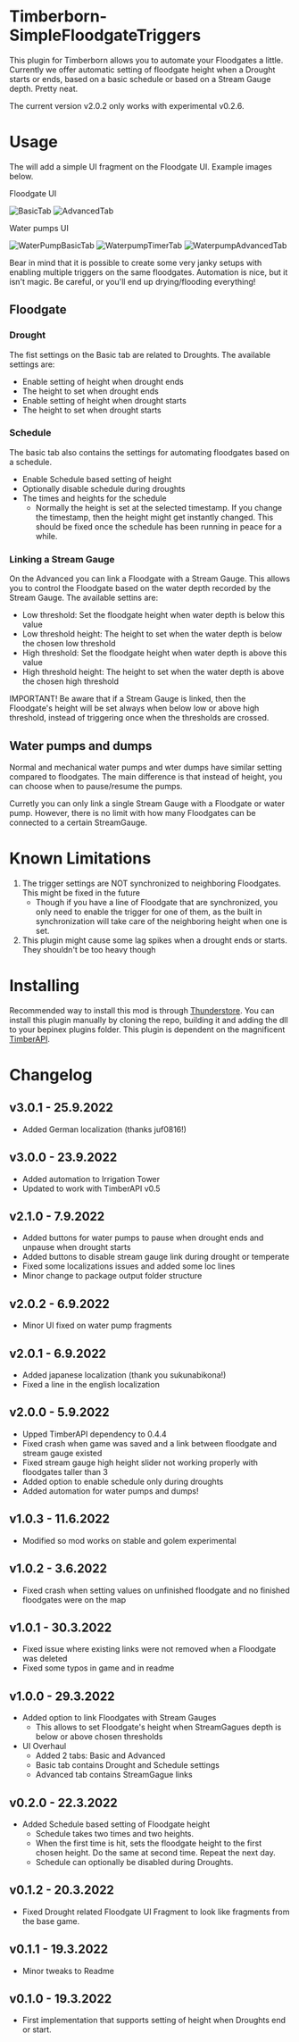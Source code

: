 # Timberborn-SimpleFloodgateTriggers
This plugin for Timberborn allows you to automate your Floodgates a little. Currently we offer automatic setting of floodgate height 
when a Drought starts or ends, based on a basic schedule or based on a Stream Gauge depth. Pretty neat.

The current version v2.0.2 only works with experimental v0.2.6.

# Usage
The will add a simple UI fragment on the Floodgate UI. Example images below.

Floodgate UI

![BasicTab](https://raw.githubusercontent.com/hytonhan/Timberborn-SimpleFloodgateTriggers/main/attachments/BasicTab.PNG?raw=true)
![AdvancedTab](https://raw.githubusercontent.com/hytonhan/Timberborn-SimpleFloodgateTriggers/main/attachments/AdvancedTab.PNG)

Water pumps UI

![WaterPumpBasicTab](https://raw.githubusercontent.com/hytonhan/Timberborn-SimpleFloodgateTriggers/main/attachments/WaterpumpBasic.PNG)
![WaterpumpTimerTab](https://raw.githubusercontent.com/hytonhan/Timberborn-SimpleFloodgateTriggers/main/attachments/WaterpumpTimer.PNG)
![WaterpumpAdvancedTab](https://raw.githubusercontent.com/hytonhan/Timberborn-SimpleFloodgateTriggers/main/attachments/WaterpumpAdvanced.PNG)

Bear in mind that it is possible to create some very janky setups with enabling multiple triggers on the same floodgates. Automation is
nice, but it isn't magic. Be careful, or you'll end up drying/flooding everything!
## Floodgate
### Drought
The fist settings on the Basic tab are related to Droughts. The available settings are:
- Enable setting of height when drought ends
- The height to set when drought ends
- Enable setting of height when drought starts
- The height to set when drought starts

### Schedule
The basic tab also contains the settings for automating floodgates based on a schedule.
- Enable Schedule based setting of height
- Optionally disable schedule during droughts
- The times and heights for the schedule
	- Normally the height is set at the selected timestamp. If you change the timestamp, then the height might get instantly changed. This should be fixed 
	once the schedule has been running in peace for a while.

### Linking a Stream Gauge
On the Advanced you can link a Floodgate with a Stream Gauge. This allows you to control the Floodgate based on the water depth 
recorded by the  Stream Gauge. The available settins are:
- Low threshold: Set the floodgate height when water depth is below this value
- Low threshold height: The height to set when the water depth is below the chosen low threshold
- High threshold: Set the floodgate height when water depth is above this value
- High threshold height: The height to set when the water depth is above the chosen high threshold

IMPORTANT! Be aware that if a Stream Gauge is linked, then the Floodgate's height will be set always when below low or above high threshold, instead
of triggering once when the thresholds are crossed.

## Water pumps and dumps
Normal and mechanical water pumps and wter dumps have similar setting compared to floodgates. 
The main difference is that instead of height, you can choose when to pause/resume the pumps.

Curretly you can only link a single Stream Gauge with a Floodgate or water pump. However, there is no limit with how many Floodgates can be connected to a certain StreamGauge.

# Known Limitations
1. The trigger settings are NOT synchronized to neighboring Floodgates. This might be fixed in the future
	- Though if you have a line of Floodgate that are synchronized, you only need to enable the trigger for one of them, as the built in synchronization will take care of
	the neighboring height when one is set.
1. This plugin might cause some lag spikes when a drought ends or starts. They shouldn't be too heavy though

# Installing
Recommended way to install this mod is through [Thunderstore](https://timberborn.thunderstore.io/). You can install this plugin manually by cloning the repo, building it
and adding the dll to your bepinex plugins folder. This plugin is dependent on the magnificent [TimberAPI](https://github.com/Timberborn-Modding-Central/TimberAPI).

# Changelog

## v3.0.1 - 25.9.2022
- Added German localization (thanks juf0816!)

## v3.0.0 - 23.9.2022
- Added automation to Irrigation Tower
- Updated to work with TimberAPI v0.5

## v2.1.0 - 7.9.2022
- Added buttons for water pumps to pause when drought ends and unpause when drought starts
- Added buttons to disable stream gauge link during drought or temperate
- Fixed some localizations issues and added some loc lines
- Minor change to package output folder structure

## v2.0.2 - 6.9.2022
- Minor UI fixed on water pump fragments

## v2.0.1 - 6.9.2022
- Added japanese localization (thank you sukunabikona!)
- Fixed a line in the english localization

## v2.0.0 - 5.9.2022
- Upped TimberAPI dependency to 0.4.4
- Fixed crash when game was saved and a link between floodgate and stream gauge existed
- Fixed stream gauge high height slider not working properly with floodgates taller than 3
- Added option to enable schedule only during droughts
- Added automation for water pumps and dumps!

## v1.0.3 - 11.6.2022
- Modified so mod works on stable and golem experimental

## v1.0.2 - 3.6.2022
- Fixed crash when setting values on unfinished floodgate and no finished floodgates were on the map

## v1.0.1 - 30.3.2022
- Fixed issue where existing links were not removed when a Floodgate was deleted
- Fixed some typos in game and in readme

## v1.0.0 - 29.3.2022
- Added option to link Floodgates with Stream Gauges
	- This allows to set Floodgate's height when StreamGagues depth is below or above chosen thresholds
- UI Overhaul
	- Added 2 tabs: Basic and Advanced
	- Basic tab contains Drought and Schedule settings
	- Advanced tab contains StreamGague links

## v0.2.0 - 22.3.2022
- Added Schedule based setting of Floodgate height
	- Schedule takes two times and two heights.
	- When the first time is hit, sets the floodgate height to the first chosen height. Do the same at second time. Repeat the next day.
	- Schedule can optionally be disabled during Droughts.

## v0.1.2 - 20.3.2022
- Fixed Drought related Floodgate UI Fragment to look like fragments from the base game.

## v0.1.1 - 19.3.2022
- Minor tweaks to Readme

## v0.1.0 - 19.3.2022
- First implementation that supports setting of height when Droughts end or start.
